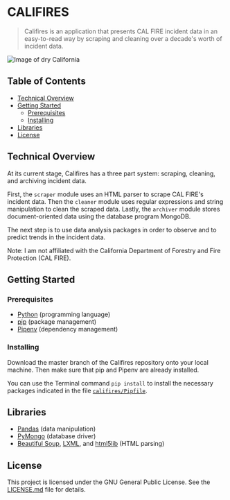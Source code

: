 # CALIFIRES

> Califires is an application that presents CAL FIRE incident data in an easy-to-read way by scraping and cleaning over a decade's worth of incident data.

![Image of dry California](https://c2.staticflickr.com/8/7458/27433298474_537359d71c_b.jpg "Santa Teresa County Park")

## Table of Contents
* [Technical Overview](#technical-overview)
* [Getting Started](#getting-started)
  * [Prerequisites](#prerequisites)
  * [Installing](#installing)
* [Libraries](#libraries)
* [License](#license)

## Technical Overview

At its current stage, Califires has a three part system: scraping, cleaning, and archiving incident data.

First, the `scraper` module uses an HTML parser to scrape CAL FIRE's incident data. Then the `cleaner` module uses regular expressions and string manipulation to clean the scraped data. Lastly, the `archiver` module stores document-oriented data using the database program MongoDB.

The next step is to use data analysis packages in order to observe and to predict trends in the incident data.

Note: I am not affiliated with the California Department of Forestry and Fire Protection (CAL FIRE).

## Getting Started

### Prerequisites

* [Python](https://www.python.org/downloads) (programming language)
* [pip](https://pip.pypa.io/en/stable/installing) (package management)
* [Pipenv](https://pipenv.readthedocs.io/en/latest/install) (dependency management)

### Installing

Download the master branch of the Califires repository onto your local machine. Then make sure that pip and Pipenv are already installed.

You can use the Terminal command `pip install` to install the necessary packages indicated in the file [`califires/Pipfile`](Pipfile).

## Libraries

* [Pandas](https://pandas.pydata.org/pandas-docs/stable/install.html#installing-from-pypi) (data manipulation)
* [PyMongo](http://api.mongodb.com/python/current/installation.html#installing-with-pip) (database driver)
* [Beautiful Soup](https://www.crummy.com/software/BeautifulSoup/bs4/doc/#installing-beautiful-soup), [LXML](https://lxml.de/installation.html#installation), and [html5lib](https://html5lib.readthedocs.io/en/latest/#installation) (HTML parsing)

## License

This project is licensed under the GNU General Public License. See the [LICENSE.md](LICENSE.md) file for details.